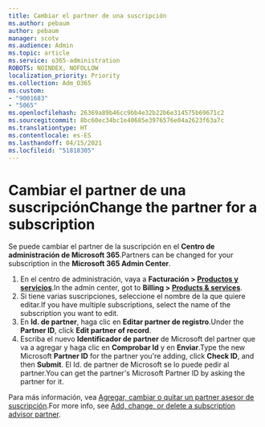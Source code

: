 ```yaml
---
title: Cambiar el partner de una suscripción
ms.author: pebaum
author: pebaum
manager: scotv
ms.audience: Admin
ms.topic: article
ms.service: o365-administration
ROBOTS: NOINDEX, NOFOLLOW
localization_priority: Priority
ms.collection: Adm_O365
ms.custom:
- "9001683"
- "5065"
ms.openlocfilehash: 26369a89b46cc9bb4e32b22b6e314575b69671c2
ms.sourcegitcommit: 8bc60ec34bc1e40685e3976576e04a2623f63a7c
ms.translationtype: HT
ms.contentlocale: es-ES
ms.lasthandoff: 04/15/2021
ms.locfileid: "51818305"
---
```

# <a name="change-the-partner-for-a-subscription"></a><span data-ttu-id="cbb34-102">Cambiar el partner de una suscripción</span><span class="sxs-lookup"><span data-stu-id="cbb34-102">Change the partner for a subscription</span></span>

<span data-ttu-id="cbb34-103">Se puede cambiar el partner de la suscripción en el **Centro de administración de Microsoft 365**.</span><span class="sxs-lookup"><span data-stu-id="cbb34-103">Partners can be changed for your subscription in the **Microsoft 365 Admin Center**.</span></span>

1. <span data-ttu-id="cbb34-104">En el centro de administración, vaya a **Facturación > [Productos y servicios](https://go.microsoft.com/fwlink/p/?linkid=842054)**.</span><span class="sxs-lookup"><span data-stu-id="cbb34-104">In the admin center, got to **Billing > [Products & services](https://go.microsoft.com/fwlink/p/?linkid=842054)**.</span></span> 
2. <span data-ttu-id="cbb34-105">Si tiene varias suscripciones, seleccione el nombre de la que quiere editar.</span><span class="sxs-lookup"><span data-stu-id="cbb34-105">If you have multiple subscriptions, select the name of the subscription you want to edit.</span></span> 
3. <span data-ttu-id="cbb34-106">En **Id. de partner**, haga clic en **Editar partner de registro**.</span><span class="sxs-lookup"><span data-stu-id="cbb34-106">Under the **Partner ID**, click **Edit partner of record**.</span></span>
4. <span data-ttu-id="cbb34-107">Escriba el nuevo **Identificador de partner** de Microsoft del partner que va a agregar y haga clic en **Comprobar Id** y en **Enviar**.</span><span class="sxs-lookup"><span data-stu-id="cbb34-107">Type the new Microsoft **Partner ID** for the partner you're adding, click **Check ID**, and then **Submit**.</span></span> <span data-ttu-id="cbb34-108">El Id. de partner de Microsoft se lo puede pedir al partner.</span><span class="sxs-lookup"><span data-stu-id="cbb34-108">You can get the partner's Microsoft Partner ID by asking the partner for it.</span></span>

<span data-ttu-id="cbb34-109">Para más información, vea [Agregar, cambiar o quitar un partner asesor de suscripción](https://docs.microsoft.com/microsoft-365/admin/misc/add-partner).</span><span class="sxs-lookup"><span data-stu-id="cbb34-109">For more info, see [Add, change, or delete a subscription advisor partner](https://docs.microsoft.com/microsoft-365/admin/misc/add-partner).</span></span> 
